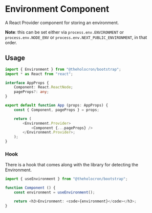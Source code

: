 # Environment Component

A React Provider component for storing an environment.

**Note**: this can be set either via `process.env.ENVIRONMENT` or `process.env.NODE_ENV` or `process.env.NEXT_PUBLIC_ENVIRONMENT`, in that order.

## Usage

```typescript
import { Environment } from "@theholocron/bootstrap";
import * as React from "react";

interface AppProps {
    Component: React.ReactNode;
    pageProps?: any;
}

export default function App (props: AppProps) {
    const { Component, pageProps } = props;

    return (
        <Environment.Provider>
            <Component {...pageProps} />
        </Environment.Provider>;
    );
}
```

### Hook

There is a hook that comes along with the library for detecting the Environment.

```typescript
import { useEnvironment } from "@theholocron/bootstrap";

function Component () {
    const environment = useEnvironment();

    return <h3>Environment: <code>{environment}</code></h3>;
}
```
